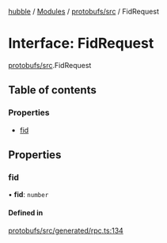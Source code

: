 [hubble](../README.md) / [Modules](../modules.md) / [protobufs/src](../modules/protobufs_src.md) / FidRequest

# Interface: FidRequest

[protobufs/src](../modules/protobufs_src.md).FidRequest

## Table of contents

### Properties

- [fid](protobufs_src.FidRequest.md#fid)

## Properties

### fid

• **fid**: `number`

#### Defined in

[protobufs/src/generated/rpc.ts:134](https://github.com/vinliao/hubble/blob/4e20c6c/packages/protobufs/src/generated/rpc.ts#L134)
